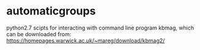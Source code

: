 # automaticgroups
python2.7 scipts for interacting with command line program kbmag, which can be downloaded from:
https://homepages.warwick.ac.uk/~mareg/download/kbmag2/
